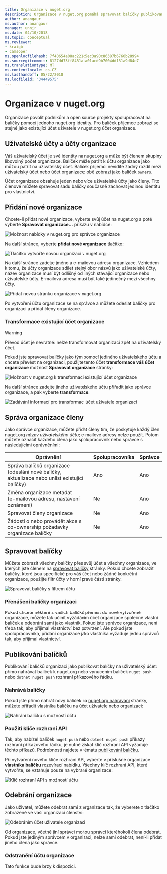 ```yaml
---
title: Organizace v nuget.org
description: Organizace v nuget.org pomáhá spravovat balíčky publikovaná podle skupiny nebo v týmu, firemní prostředí.
author: anangaur
ms.author: anangaur
manager: unnir
ms.date: 04/10/2018
ms.topic: conceptual
ms.reviewer:
- kraigb
- camsoper
ms.openlocfilehash: 7f40654a08ac221c5ec3a90c86387b6760b28994
ms.sourcegitcommit: 8127dd73ff8481a1a01acd9b7004dd131a9d84e7
ms.translationtype: MT
ms.contentlocale: cs-CZ
ms.lasthandoff: 05/22/2018
ms.locfileid: "34449575"
---
```

# <a name="organization-on-nugetorg"></a>Organizace v nuget.org

Organizace povolit podnikům a open source projekty spolupracovat na balíčky pomocí jednoho nuget.org identity. Pro balíček příjemce zobrazí se stejné jako existující účet uživatele v nuget.org účet organizace.

## <a name="user-accounts-vs-organization-accounts"></a>Uživatelské účty a účty organizace

Váš uživatelský účet je své identity na nuget.org a může být členem skupiny libovolný počet organizace. Balíček může patřit k účtu organizace jako můžou patřit na uživatelský účet. Balíček příjemci nevidíte žádný rozdíl mezi uživatelský účet nebo účet organizace: obě zobrazí jako balíček `owners`.

Účet organizace obsahuje jeden nebo více uživatelské účty jako členy. Tito členové můžete spravovat sadu balíčky současně zachovat jedinou identitu pro vlastnictví.

## <a name="adding-a-new-organization"></a>Přidání nové organizace

Chcete-li přidat nové organizace, vyberte svůj účet na nuget.org a poté vyberte **Spravovat organizace...**  příkazu v nabídce:

![Možnost nabídky v nuget.org pro správce organizace](media/org-manage-option.png)

Na další stránce, vyberte **přidat nové organizace** tlačítko:

![Tlačítko vytvořte novou organizaci v nuget.org](media/org-add-new-option.png)

Na další stránce zadejte jméno a e-mailovou adresu organizace. Vzhledem k tomu, že účty organizace sdílet stejný obor názvů jako uživatelské účty, název organizace musí být odlišný od jiných stávající organizace nebo uživatelské účty. E-mailová adresa musí být také jedinečný mezi všechny účty.

![Přidat novou stránku organizace v nuget.org](media/org-add-new-page.png)

Po vytvoření účtu organizace se na správce a můžete odeslat balíčky pro organizaci a přidat členy organizace.

### <a name="transform-existing-account-to-an-organization"></a>Transformace existující účet organizace

> [!Warning]
> Převod účet je nevratné: nelze transformovat organizaci zpět na uživatelský účet.

Pokud jste spravovat balíčky jako tým pomocí jediného uživatelského účtu a chcete převést na organizaci, použijte tento účet **transformace váš účet organizace** možnost **Spravovat organizace** stránky:

![Možnost v nuget.org k transformaci existující účet organizace](media/org-transform-option.png)

Na další stránce zadejte jiného uživatelského účtu přiřadit jako správce organizace, a pak vyberte **transformace**.

![Zadávání informací pro transformaci účet uživatele organizaci](media/org-transform-page.png)

## <a name="managing-organization-members"></a>Správa organizace členy

Jako správce organizace, můžete přidat členy tím, že poskytuje každý člen nuget.org *název uživatelského účtu*; e-mailové adresy nelze použít. Potom můžete označit každého člena jako spolupracovník nebo správce s následujícími oprávněními:

| Oprávnění | Spolupracovníka | Správce |
| --- | --- | --- |
| Správa balíčků organizace<br/>(odeslání nové balíčky, aktualizace nebo unlist existující balíčky) | Ano | Ano |
| Změna organizace metadat<br/>(e-mailovou adresu, nastavení oznámení) | Ne | Ano |
| Spravovat členy organizace | Ne | Ano |
| Žádosti o nebo provádět akce s co-ownership požadavky organizace balíčky | Ne | Ano |

## <a name="managing-packages"></a>Spravovat balíčky

Můžete zobrazit všechny balíčky přes svůj účet a všechny organizace, ve kterých jste členem na [spravovat balíčky](https://www.nuget.org/account/Packages) stránky. Pokud chcete zobrazit balíčky, které jsou specifické pro váš účet nebo žádné konkrétní organizace, použijte filtr účty v horní pravé části stránky.

![Spravovat balíčky s filtrem účtu](media/org-manage-packages-option.png)

### <a name="transferring-packages-to-an-organization"></a>Přenášení balíčky organizaci
Pokud chcete některé z vašich balíčků přenést do nově vytvořené organizace, můžete tak učinit vyžádáním účet organizace společně vlastní balíček a odebrání sami jako vlastník. Pokud jste správce organizace, není třeba tak, aby přijímal vlastnictví bez potvrzení. Ale pokud jste spolupracovníka, přidání organizace jako vlastníka vyžaduje jednu správců tak, aby přijímal vlastnictví.

## <a name="publishing-packages"></a>Publikování balíčků

Publikování balíčků organizaci jako publikovat balíčky na uživatelský účet: přímo nahrávat balíček k nuget.org nebo vynucením balíček `nuget push` nebo `dotnet nuget push` rozhraní příkazového řádku.

### <a name="uploading-packages"></a>Nahrává balíčky

Pokud jste přímo nahrát nový balíček na [nuget.org nahrávání](https://www.nuget.org/packages/manage/upload) stránky, můžete přiřadit vlastníka balíčku na účet uživatele nebo organizaci:

![Nahrání balíčku s možností účtu](media/org-upload-option.png)

### <a name="using-api-keys"></a>Použití klíče rozhraní API

Tak, aby nabízel balíček `nuget push` nebo `dotnet nuget push` příkazy rozhraní příkazového řádku, je nutné získat klíč rozhraní API vyžaduje těchto příkazů. Podrobnosti najdete v tématu [publikování balíčku](../quickstart/create-and-publish-a-package-using-visual-studio.md#publish-the-package).

Při vytváření nového klíče rozhraní API, vyberte v příslušné organizace **vlastníka balíčku** rozevírací nabídku. Všechny klíč rozhraní API, které vytvoříte, se vztahuje pouze na vybrané organizace:

![Klíč rozhraní API s možností účtu](media/org-apikey-option.png)

## <a name="removing-an-organization"></a>Odebrání organizace

Jako uživatel, můžete odebrat sami z organizace tak, že vyberete `X` tlačítko zobrazené ve vaší organizaci členství:

![Odebráním účet uživatele organizaci](media/org-remove-self-option.png)

Od organizace, včetně jiní správci mohou správci kteréhokoli člena odebrat. Pokud jste jediným správcem v organizaci, nelze sami odebrat, není-li přidat jiného člena jako správce.

### <a name="deleting-an-organization-account"></a>Odstranění účtu organizace

Tato funkce bude brzy k dispozici.
